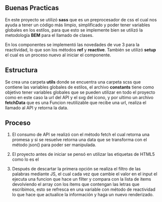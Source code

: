 ## Buenas Practicas
 En este proyecto se utilizó **sass** que es un preprocesador de css el cual nos ayuda a tener un código más limpio, simplificado y poder tener variables globales en los estilos, para que esto se implemente bien se utilizó la metodología **BEM** para el llamado de clases.

 En los componentes se implementó las novedades de vue 3 para la reactividad, lo que son los métodos **ref** y  **reactive**. También se utilizó **setup** el cual es un proceso nuevo al iniciar el componente.

## Estructura
 Se crea una carpeta **utils** donde se encuentra una carpeta scss que contiene las variables globales de estilos, el archivo **constants** tiene como objetivo tener variables globales que se pueden utilizar en todo el proyecto como en este caso la url del API y el svg del icono, y por ultimo un archivo **fetchData** que es una Funcion reutilizable que recibe una url, realiza el llamado al API y retorna la data.

## Proceso
 1. El consumo de API se realizó con el método fetch el cual retorna una promesa y si se resuelve retorna una data que se transforma con el método json() para poder ser manipulada.

 2. El proyecto antes de iniciar se pensó en utilizar las etiquetas de HTML5 como lo es el <datalist> el cual enlazado a un input se puede realizar el filtro de las letras que estemos escribiendo, pero como el diseño es personalizado descarte esta opción ya que un <datalist> no se puede personalizar los estilos, cada navegador lo interpreta de una forma diferente.

 3. Después de descartar la primera opción se realiza el filtro de las palabras mediante JS, el cual cada vez que cambie el valor en el input el ejecuta una funcion que hace un filter y compara con la lista de items devolviendo el array con los ítems que contengan las letras que escribimos, esto se refresca en una variable con método de reactividad lo que hace que actualice la información y haga un nuevo renderizado.


